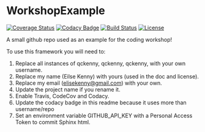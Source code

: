 # WorkshopExample

[![Coverage Status](https://codecov.io/gh/qckenny/WorkshopExample/branch/master/graph/badge.svg)](https://codecov.io/gh/qckenny/WorkshopExample)
[![Codacy Badge](https://api.codacy.com/project/badge/Grade/1188e33fd82f450797874cf864167ecd)](https://www.codacy.com/app/qckenny/WorkshopExample?utm_source=github.com&amp;utm_medium=referral&amp;utm_content=qckenny/WorkshopExample&amp;utm_campaign=Badge_Grade)
[![Build Status](https://img.shields.io/travis/qckenny/WorkshopExample.svg)](https://travis-ci.org/qckenny/WorkshopExample)
[![License](http://img.shields.io/badge/license-MIT-blue.svg?style=flat)](https://github.com/qckenny/abc/WorkshopExample/master/LICENSE)

A small github repo used as an example for the coding workshop!

To use this framework you will need to:

1. Replace all instances of qckenny, qckenny, qckenny, with your own username.
2. Replace my name (Eilse Kenny) with yours (used in the doc and license).
3. Replace my email (elisekenny@gmail.com) with your own.
3. Update the project name if you rename it.
4. Enable Travis, CodeCov and Codacy.
5. Update the codacy badge in this readme because it uses more than username/repo
6. Set an environment variable GITHUB_API_KEY with a Personal Access Token to commit Sphinx html.
